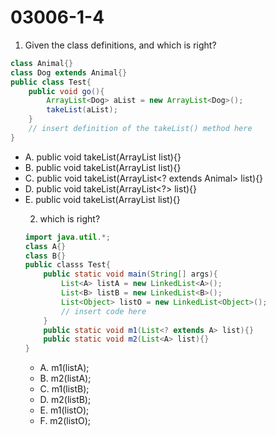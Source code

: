 # 03006-1-4
1. Given the class definitions, and which is right?
```java
class Animal{}
class Dog extends Animal{}
public class Test{
    public void go(){
        ArrayList<Dog> aList = new ArrayList<Dog>();
        takeList(aList);
    }
    // insert definition of the takeList() method here
}
```
- A. public void takeList(ArrayList list){}
- B. public void takeList(ArrayList<Animal> list){}
- C. public void takeList(ArrayList<? extends Animal> list){}
- D. public void takeList(ArrayList<?> list){}
- E. public void takeList(ArrayList<Object> list){}

2. which is right?
```java
import java.util.*;
class A{}
class B{}
public classs Test{
    public static void main(String[] args){
        List<A> listA = new LinkedList<A>();
        List<B> listB = new LinkedList<B>();
        List<Object> listO = new LinkedList<Object>();
        // insert code here
    }
    public static void m1(List<? extends A> list){}
    public static void m2(List<A> list){}
}
```
- A. m1(listA);
- B. m2(listA);
- C. m1(listB);
- D. m2(listB);
- E. m1(listO);
- F. m2(listO);

